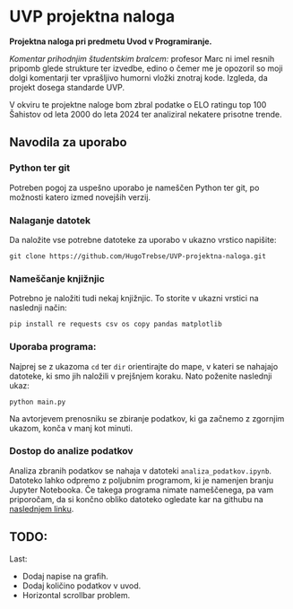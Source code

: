 # UVP projektna naloga
**Projektna naloga pri predmetu Uvod v Programiranje.**

_Komentar prihodnjim študentskim bralcem:_ profesor Marc ni imel resnih pripomb glede strukture ter izvedbe, edino o čemer me je opozoril so moji dolgi komentarji ter vprašljivo humorni vložki znotraj kode. Izgleda, da projekt dosega standarde UVP.

V okviru te projektne naloge bom zbral podatke o ELO ratingu top 100 Šahistov od leta 2000 do leta 2024 ter analiziral nekatere prisotne trende.

## Navodila za uporabo
### Python ter git
Potreben pogoj za uspešno uporabo je nameščen Python ter git, po možnosti katero izmed novejših verzij.
### Nalaganje datotek
Da naložite vse potrebne datoteke za uporabo v ukazno vrstico napišite:
```console
git clone https://github.com/HugoTrebse/UVP-projektna-naloga.git
```
### Nameščanje knjižnjic
Potrebno je naložiti tudi nekaj knjižnjic. To storite v ukazni vrstici na naslednji način:
```console
pip install re requests csv os copy pandas matplotlib
```
### Uporaba programa:
Najprej se z ukazoma  ``` cd ``` ter ``` dir ``` orientirajte do mape, v kateri se nahajajo datoteke, ki smo jih naložili v prejšnjem koraku.
Nato poženite naslednji ukaz:
```console
python main.py
```
Na avtorjevem prenosniku se zbiranje podatkov, ki ga začnemo z zgornjim ukazom, konča v manj kot minuti.
### Dostop do analize podatkov
Analiza zbranih podatkov se nahaja v datoteki ```analiza_podatkov.ipynb```.
Datoteko lahko odpremo z poljubnim programom, ki je namenjen branju Jupyter Notebooka. Če takega programa nimate nameščenega, pa vam priporočam, da si končno obliko datoteko ogledate kar na githubu na [naslednjem linku](https://github.com/HugoTrebse/UVP-projektna-naloga/blob/main/analiza_podatkov.ipynb).


## TODO:
Last:
- Dodaj napise na grafih.
- Dodaj količino podatkov v uvod.
- Horizontal scrollbar problem.

